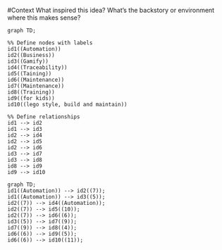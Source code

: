 

#Context
What inspired this idea? What’s the backstory or environment where this makes sense?

```mermaid
graph TD;

%% Define nodes with labels
id1((Automation))
id2((Business))
id3((Gamify))
id4((Traceability))
id5((Taining))
id6((Maintenance))
id7((Maintenance))
id8((Training))
id9((for kids))
id10((lego style, build and maintain))

%% Define relationships
id1 --> id2
id1 --> id3
id2 --> id4
id2 --> id5
id2 --> id6
id3 --> id7
id3 --> id8
id8 --> id9
id9 --> id10
```




```mermaid
graph TD;
id1((Automation)) --> id2((7));
id1((Automation)) --> id3((5));
id2((7)) --> id4((Automation));
id2((7)) --> id5((10));
id2((7)) --> id6((6));
id3((5)) --> id7((9));
id7((9)) --> id8((4));
id6((6)) --> id9((5));
id6((6)) --> id10((11));
```
